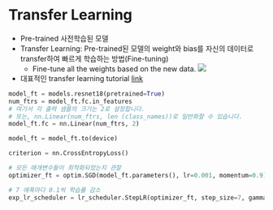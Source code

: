 # Transfer Learning

- Pre-trained 사전학습된 모델
- Transfer Learning: Pre-trained된 모델의 weight와 bias를 자신의 데이터로 transfer하여 빠르게 학습하는 방법(Fine-tuning)
    - Fine-tune all the weights based on the new data. 
![](https://www.topbots.com/wp-content/uploads/2019/12/cover_transfer_learning_1600px_web.jpg)
- 대표적인 transfer learning tutorial [link](https://colab.research.google.com/github/pytorch/tutorials/blob/gh-pages/_downloads/62840b1eece760d5e42593187847261f/transfer_learning_tutorial.ipynb#scrollTo=kZ5mBwTMmHUe)
```python
model_ft = models.resnet18(pretrained=True)
num_ftrs = model_ft.fc.in_features
# 여기서 각 출력 샘플의 크기는 2로 설정합니다.
# 또는, nn.Linear(num_ftrs, len (class_names))로 일반화할 수 있습니다.
model_ft.fc = nn.Linear(num_ftrs, 2)

model_ft = model_ft.to(device)

criterion = nn.CrossEntropyLoss()

# 모든 매개변수들이 최적화되었는지 관찰
optimizer_ft = optim.SGD(model_ft.parameters(), lr=0.001, momentum=0.9)

# 7 에폭마다 0.1씩 학습률 감소
exp_lr_scheduler = lr_scheduler.StepLR(optimizer_ft, step_size=7, gamma=0.1)
```
